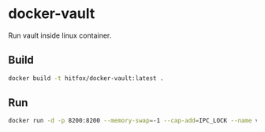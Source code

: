 # docker-vault

Run vault inside linux container.

## Build

```bash
docker build -t hitfox/docker-vault:latest .
```

## Run

```bash
docker run -d -p 8200:8200 --memory-swap=-1 --cap-add=IPC_LOCK --name vault hitfox/docker-vault
```
